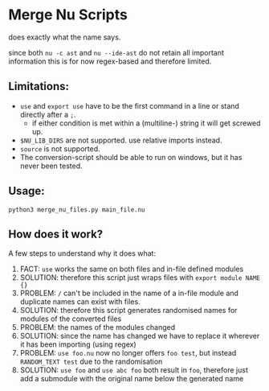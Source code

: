 # Merge Nu Scripts

does exactly what the name says.

since both `nu -c ast` and `nu --ide-ast` do not retain all important information
this is for now regex-based and therefore limited.

## Limitations:

* `use` and `export use` have to be the first command in a line or stand directly after a `;`.
  * if either condition is met within a (multiline-) string it will get screwed up.
* `$NU_LIB_DIRS` are not supported. use relative imports instead.
* `source` is not supported.
* The conversion-script should be able to run on windows, but it has never been tested.

## Usage:

`python3 merge_nu_files.py main_file.nu`

## How does it work?

A few steps to understand why it does what:

1. FACT: `use` works the same on both files and in-file defined modules
1. SOLUTION: therefore this script just wraps files with `export module NAME {}`
1. PROBLEM: `/` can't be included in the name of a in-file module and duplicate names can exist with files.
1. SOLUTION: therefore this script generates randomised names for modules of the converted files
1. PROBLEM: the names of the modules changed
1. SOLUTION: since the name has changed we have to replace it wherever it has been importing (using regex)
1. PROBLEM: `use foo.nu` now no longer offers `foo test`, but instead `RANDOM_TEXT test` due to the randomisation
1. SOLUTION: `use foo` and `use abc foo` both result in `foo`, therefore just add a submodule with the original name below the generated name

